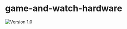 # game-and-watch-hardware
![Version 1.0](https://raw.githubusercontent.com/Upcycle-Electronics/game-and-watch-hardware/main/gimp/board-pics/GnWtrace1v0.png "Version 1.0")

